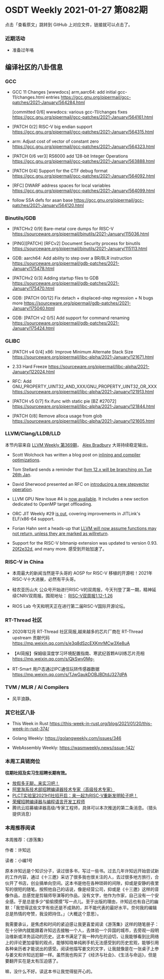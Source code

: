 # OSDT Weekly 2021-01-27 第082期

点击「查看原文」跳转到 GitHub 上对应文件，链接就可以点击了。

### 近期活动

- 准备过年咯

## 编译社区的八卦信息

### GCC

- GCC 11 Changes
  [wwwdocs] arm,aarc64: add initial gcc-11/changes.html entries
  https://gcc.gnu.org/pipermail/gcc-patches/2021-January/564284.html

  [committed 0/6] wwwdocs: various gcc-11/changes fixes
  https://gcc.gnu.org/pipermail/gcc-patches/2021-January/564161.html

- [PATCH 0/2] RISC-V big endian support
  https://gcc.gnu.org/pipermail/gcc-patches/2021-January/564315.html

- arm: Adjust cost of vector of constant zero
  https://gcc.gnu.org/pipermail/gcc-patches/2021-January/564323.html

- [PATCH 0/6 ver3] RS6000 add 128-bit Integer Operations
  https://gcc.gnu.org/pipermail/gcc-patches/2021-January/563888.html

- [PATCH 0/4] Support for the CTF debug format
  https://gcc.gnu.org/pipermail/gcc-patches/2021-January/564092.html

- [RFC] DWARF address spaces for local variables
  https://gcc.gnu.org/pipermail/gcc-patches/2021-January/564099.html

- follow SSA defs for asan base
  https://gcc.gnu.org/pipermail/gcc-patches/2021-January/564120.html

### Binutils/GDB

- [PATCHv2 0/9] Bare-metal core dumps for RISC-V
  https://sourceware.org/pipermail/binutils/2021-January/115036.html

- [PING][PATCH] [RFCv2] Document Security process for binutils
  https://sourceware.org/pipermail/binutils/2021-January/115113.html

- GDB: aarch64: Add ability to step over a BR/BLR instruction
  https://sourceware.org/pipermail/gdb-patches/2021-January/175478.html

- [PATCHv2 0/3] Adding startup files to GDB
  https://sourceware.org/pipermail/gdb-patches/2021-January/175470.html

- GDB: [PATCH 00/12] Fix detach + displaced-step regression + N bugs more
  https://sourceware.org/pipermail/gdb-patches/2021-January/175040.html

- GDB: [PATCH v2 0/5] Add support for command renaming
  https://sourceware.org/pipermail/gdb-patches/2021-January/175424.html

### GLIBC

- [PATCH v4 0/4] x86: Improve Minimum Alternate Stack Size
  https://sourceware.org/pipermail/libc-alpha/2021-January/121671.html

- 2.33 Hard Freeze
  https://sourceware.org/pipermail/libc-alpha/2021-January/122024.html

- RFC: Add GNU_PROPERTY_UINT32_AND_XXX/GNU_PROPERTY_UINT32_OR_XXX
  https://sourceware.org/pipermail/libc-alpha/2021-January/121913.html

- [PATCH v5 0/7] fix ifunc with static pie [BZ #27072]
  https://sourceware.org/pipermail/libc-alpha/2021-January/121844.html

- [PATCH 0/8] Remove alloca usage from glob
  https://sourceware.org/pipermail/libc-alpha/2021-January/121605.html

### LLVM/Clang/LLDB/LLD

本节内容来自 [LLVM Weekly 第369期](http://llvmweekly.org/issue/369)，
[Alex Bradbury](https://www.linkedin.com/in/alex-bradbury/) 大哥持续稳定输出。

- Scott Wolchock has written a blog post on [inlining and compiler optimizations](https://wolchok.org/posts/inlining-and-compiler-optimizations/).

* Tom Stellard sends a reminder that [llvm 12.x will be branching on Tue 26th Jan](https://lists.llvm.org/pipermail/llvm-dev/2021-January/147971.html).

* David Sherwood presented an RFC on [introducing a new stepvector operation](https://lists.llvm.org/pipermail/llvm-dev/2021-January/147943.html).

* LLVM GPU New Issue #4 is [now available](https://lists.llvm.org/pipermail/llvm-dev/2021-January/148006.html). It includes a new section dedicated to OpenMP target offloading.

* ORC JIT Weekly #29 [is out](https://lists.llvm.org/pipermail/llvm-dev/2021-January/148043.html), covering improvements in JITLink's ELF/x86-64 support.

* Forian Hahn sent a heads-up that [LLVM will now assume functions may not return, unless they are marked as willreturn](https://lists.llvm.org/pipermail/llvm-dev/2021-January/148047.html).

* Support for the RISC-V bitmanip extension was updated to version 0.93.
  [20f2e32d](https://reviews.llvm.org/rG20f2e32d2c54), and many more.
  感受到开始加速了。

### RISC-V in China

- 本周最大的新闻当然是平头哥的 AOSP for RISC-V 移植的开源啦！2021年RISC-V十大进展，必然有平头哥。

- 硅农亚历山大 公众号开始进行RISC-V的双周报，今天刊登了第一期，精神延续CNRV双周报。围观地址：
  [RISC-V双周报1.12-1.26](https://mp.weixin.qq.com/s/2KDDQfDAC6wrXqYVhbwSdg)

- RIOS Lab 今天和明天正在进行第二届RISC-V国际开源论坛。

### RT-Thread 社区

- 2020年12月 RT-Thread 社区简报,越来越多的芯片厂商在 RT-Thread upstream 贡献代码
  https://mp.weixin.qq.com/s/e3q8dSzcEXKmrMCw3Xe8uA

- 【AI简报】保姆级深度学习环境配置指南、寒武纪首颗AI训练芯片亮相
  https://mp.weixin.qq.com/s/QkSwv0Mg-

- RT-Smart 用户态通过IPC通信玩转传感器数据
  https://mp.weixin.qq.com/s/TJwGaukDOBJBDtdJ327dPA

### TVM / MLIR / AI Compilers

- 风平浪静。

### 其它社区八卦

- This Week in Rust
  https://this-week-in-rust.org/blog/2021/01/20/this-week-in-rust-374/

- Golang Weekly:
  https://golangweekly.com/issues/346

- WebAssembly Weekly:
  https://wasmweekly.news/issue-142/

### 本周工具链岗位

**往期社招及实习生招聘长期有效。**

- [放假多无聊，来实习吧！](https://mp.weixin.qq.com/s/pWjPrHtaWnzWbPfqqcX1cQ)
- [阿里淘系技术部招聘编译器技术专家（高级技术专家）](https://mp.weixin.qq.com/s/Yr_XA_L9fCI8IvhuudwTkQ)
- [PLCT实验室2021H1社招开启：来一起为RISC-V重新发明轮子吧！](https://mp.weixin.qq.com/s/9BUJ1-LbHGm-Lhs_Lavzjw)
- [荣耀招聘编译器与编程语言开发工程师](https://mp.weixin.qq.com/s/XaLAhjLP6fhj3Vl-mUjXng)
- 腾讯云招募编译器高级/专家工程师，具体可以本次推送的第二条消息。（猎头提供消息）

### 本周推荐阅读

本周推荐：《游荡集》

作者：许知远

读者：小编1号

原本许知远是个知识分子，读过很多书，写过一些书。过去几年许知远开始尝试新的工作内容，通过《十三邀》采访了很多我也很关注的人，去过很多地方旅行，合伙开了书店，创业搞单向空间。这本书是他在各种琐碎的间隙，抑或是安静的夜里写的很短的随笔。按照他自己的话说，像是经营公司，抑或是《十三邀》这样的音像作品，总感觉是剪辑师导演等的作品，没有文字，他作为作家，自己没有一个安全感。于是总是多少“偷偷摸摸”写一点儿。至于出版的理由，许知远也有自己的幽默：「我觉得这些文字有些还是不成熟的，并不能代表的最好水平。奈何我的编辑总是热情的夸赞，我没把持住。」（大概这个意思）。

我需要承认，是焦虑和时间的紧迫感让我更喜爱阅读《游荡集》这样的随笔册子：在十分钟内就能跟着许知远去接触一个人，去体验一个异国的城市，去旁观一段明治维新或洋务运动的历史。这本书满足了我一种内在的迫切，让我能够看到比网络上的评论更加睿智的观点，能够知晓单纯刷手机无法感受到的历史宏观，能够引用各种亲历者才能说出的感受。阅读他描写姜文的文字，让我就像是在一张桌子上参与姜文和许知远尬聊一样。虽然我也购买了《经济与社会》、《生活与命运》，但是要翻开实在是太有压迫感了。

嘛，没什么不好。读这本书让我觉得挺开心的。
